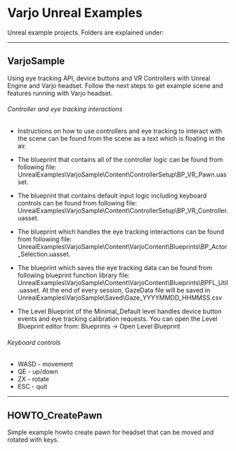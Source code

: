 # Varjo Unreal Examples

Unreal example projects. Folders are explained under:

-----------------------------------------------------------------------------------------------------

## VarjoSample

Using eye tracking API, device buttons and VR Controllers with Unreal Engine and Varjo headset.
Follow the next steps to get example scene and features running with Varjo headset.

###### Controller and eye tracking interactions

- Instructions on how to use controllers and eye tracking to interact with the scene can be found 
  from the scene as a text which is floating in the air.
	
- The blueprint that contains all of the controller logic can be found from following file:
  UnrealExamples\VarjoSample\Content\ControllerSetup\BP_VR_Pawn.uasset.
  
- The blueprint that contains default input logic including keyboard controls can be found from following file:
  UnrealExamples\VarjoSample\Content\ControllerSetup\BP_VR_Controller.uasset.
	
- The blueprint which handles the eye tracking interactions can be found from following file:
  UnrealExamples\VarjoSample\Content\VarjoContent\Blueprints\BP_Actor_Selection.uasset.
  
- The blueprint which saves the eye tracking data can be found from following blueprint function library file: 
  UnrealExamples\VarjoSample\Content\VarjoContent\Blueprints\BPFL_Util.uasset.
  At the end of every session, GazeData file will be saved in UnrealExamples\VarjoSample\Saved\Gaze_YYYYMMDD_HHMMSS.csv

- The Level Blueprint of the Minimal_Default level handles device button events and eye tracking
  calibration requests. You can open the Level Blueprint editor from:
  Blueprints -> Open Level Blueprint

###### Keyboard controls
- WASD - movement
- QE - up/down
- ZX - rotate
- ESC - quit
	
-----------------------------------------------------------------------------------------------------

## HOWTO_CreatePawn 

Simple example howto create pawn for headset that can be moved and rotated with keys.
